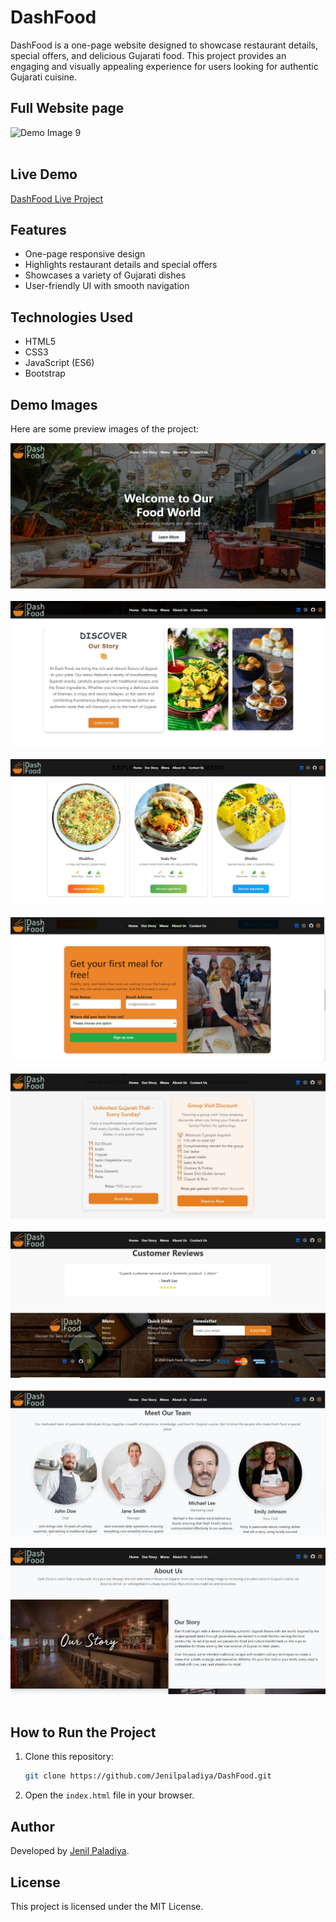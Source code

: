 # DashFood

DashFood is a one-page website designed to showcase restaurant details, special offers, and delicious Gujarati food. This project provides an engaging and visually appealing experience for users looking for authentic Gujarati cuisine.

## Full Website page
![Demo Image 9](DashFood/9.jpg)  
&nbsp;  


## Live Demo
[DashFood Live Project](https://raw.githack.com/Jenilpaladiya/DashFood/refs/heads/main/index.html)

## Features
- One-page responsive design
- Highlights restaurant details and special offers
- Showcases a variety of Gujarati dishes
- User-friendly UI with smooth navigation

## Technologies Used
- HTML5
- CSS3
- JavaScript (ES6)
- Bootstrap

## Demo Images
Here are some preview images of the project:

![Demo Image 1](DashFood/1.jpg)  
&nbsp;  
![Demo Image 2](DashFood/2.jpg)  
&nbsp;  
![Demo Image 3](DashFood/3.jpg)  
&nbsp;  
![Demo Image 4](DashFood/4.jpg)  
&nbsp;  
![Demo Image 5](DashFood/5.jpg)  
&nbsp;  
![Demo Image 6](DashFood/6.jpg)  
&nbsp;  
![Demo Image 7](DashFood/7.jpg)  
&nbsp;  
![Demo Image 8](DashFood/8.jpg)  
&nbsp;  


## How to Run the Project
1. Clone this repository:
   ```sh
   git clone https://github.com/Jenilpaladiya/DashFood.git
   ```
2. Open the `index.html` file in your browser.

## Author
Developed by [Jenil Paladiya](https://github.com/Jenilpaladiya).

## License
This project is licensed under the MIT License.
